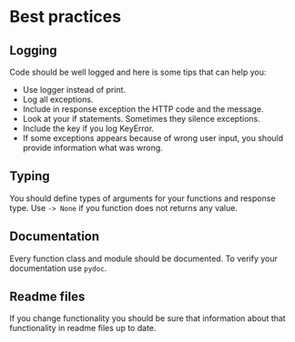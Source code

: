 # Best practices

## Logging
Code should be well logged and here is some tips that can help you:
* Use logger instead of print.
* Log all exceptions.
* Include in response exception the HTTP code and the message.
* Look at your if statements. Sometimes they silence exceptions.
* Include the key if you log KeyError.
* If some exceptions appears because of wrong user input, you should 
provide information what was wrong.

## Typing
You should define types of arguments for your functions and response 
type. Use `-> None` if you function does not returns any value.

## Documentation
Every function class and module should be documented. To verify your 
documentation use `pydoc`.

## Readme files
If you change functionality you should be sure that information about 
that functionality in readme files up to date.  